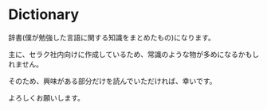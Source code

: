 # Dictionary
辞書(僕が勉強した言語に関する知識をまとめたもの)になります。

主に、セラク社内向けに作成しているため、常識のような物が多めになるかもしれません。　

そのため、興味がある部分だけを読んでいただければ、幸いです。

よろしくお願いします。

